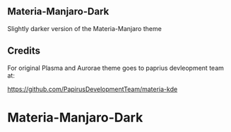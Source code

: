 ## Materia-Manjaro-Dark

Slightly darker version of the Materia-Manjaro theme

## Credits 
For original Plasma and Aurorae theme goes to paprius devleopment team at:

https://github.com/PapirusDevelopmentTeam/materia-kde
# Materia-Manjaro-Dark
